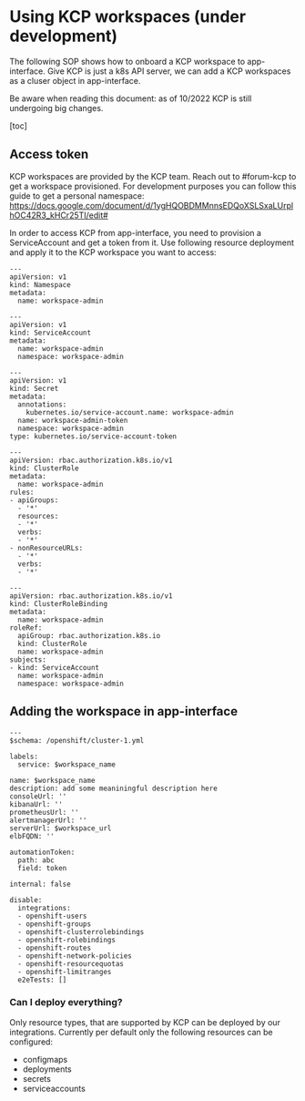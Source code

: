 # Using KCP workspaces (under development)

The following SOP shows how to onboard a KCP workspace to app-interface. Give KCP is just a k8s API server, we can add a KCP workspaces as a cluser object in app-interface.

Be aware when reading this document: as of 10/2022 KCP is still undergoing big changes. 


[toc]

## Access token

KCP workspaces are provided by the KCP team. Reach out to #forum-kcp to get a workspace provisioned. For development purposes you can follow this guide to get a personal namespace: https://docs.google.com/document/d/1ygHQOBDMMnnsEDQoXSLSxaLUrplhOC42R3_kHCr25TI/edit#

In order to access KCP from app-interface, you need to provision a ServiceAccount and get a token from it. Use following resource deployment and apply it to the KCP workspace you want to access:

```
---
apiVersion: v1
kind: Namespace
metadata:
  name: workspace-admin

---
apiVersion: v1
kind: ServiceAccount
metadata:
  name: workspace-admin
  namespace: workspace-admin

---
apiVersion: v1
kind: Secret
metadata:
  annotations:
    kubernetes.io/service-account.name: workspace-admin
  name: workspace-admin-token
  namespace: workspace-admin
type: kubernetes.io/service-account-token

---
apiVersion: rbac.authorization.k8s.io/v1
kind: ClusterRole
metadata:
  name: workspace-admin
rules:
- apiGroups:
  - '*'
  resources:
  - '*'
  verbs:
  - '*'
- nonResourceURLs:
  - '*'
  verbs:
  - '*'

---
apiVersion: rbac.authorization.k8s.io/v1
kind: ClusterRoleBinding
metadata:
  name: workspace-admin
roleRef:
  apiGroup: rbac.authorization.k8s.io
  kind: ClusterRole
  name: workspace-admin
subjects:
- kind: ServiceAccount
  name: workspace-admin
  namespace: workspace-admin 
```

## Adding the workspace in app-interface

```
---
$schema: /openshift/cluster-1.yml

labels:
  service: $workspace_name

name: $workspace_name
description: add some meaniningful description here
consoleUrl: ''
kibanaUrl: ''
prometheusUrl: ''
alertmanagerUrl: ''
serverUrl: $workspace_url
elbFQDN: ''

automationToken:
  path: abc
  field: token

internal: false

disable:
  integrations:
  - openshift-users
  - openshift-groups
  - openshift-clusterrolebindings
  - openshift-rolebindings
  - openshift-routes
  - openshift-network-policies
  - openshift-resourcequotas
  - openshift-limitranges
  e2eTests: []
```

### Can I deploy everything?

Only resource types, that are supported by KCP can be deployed by our integrations. Currently per default only the following resources can be configured:

 * configmaps
 * deployments
 * secrets
 * serviceaccounts
